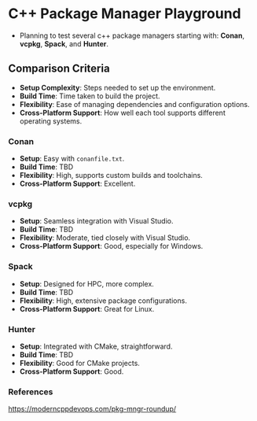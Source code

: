 # C++ Package Manager Playground

* Planning to test several c++ package managers starting with: **Conan**, **vcpkg**, **Spack**, and **Hunter**.

## Comparison Criteria

- **Setup Complexity**: Steps needed to set up the environment.
- **Build Time**: Time taken to build the project.
- **Flexibility**: Ease of managing dependencies and configuration options.
- **Cross-Platform Support**: How well each tool supports different operating systems.

### Conan
- **Setup**: Easy with `conanfile.txt`.
- **Build Time**: TBD
- **Flexibility**: High, supports custom builds and toolchains.
- **Cross-Platform Support**: Excellent.

### vcpkg
- **Setup**: Seamless integration with Visual Studio.
- **Build Time**: TBD
- **Flexibility**: Moderate, tied closely with Visual Studio.
- **Cross-Platform Support**: Good, especially for Windows.

### Spack
- **Setup**: Designed for HPC, more complex.
- **Build Time**: TBD
- **Flexibility**: High, extensive package configurations.
- **Cross-Platform Support**: Great for Linux.

### Hunter
- **Setup**: Integrated with CMake, straightforward.
- **Build Time**: TBD
- **Flexibility**: Good for CMake projects.
- **Cross-Platform Support**: Good.


### References
https://moderncppdevops.com/pkg-mngr-roundup/
